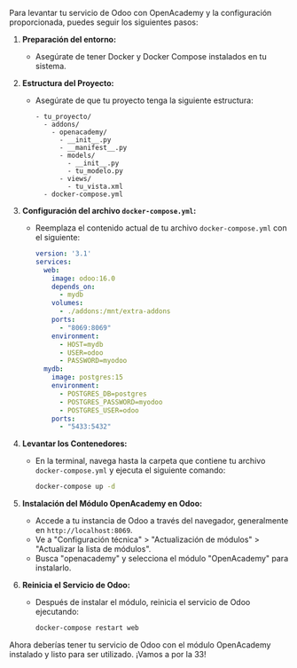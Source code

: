 Para levantar tu servicio de Odoo con OpenAcademy y la configuración proporcionada, puedes seguir los siguientes pasos:

1. **Preparación del entorno:**
   - Asegúrate de tener Docker y Docker Compose instalados en tu sistema.

2. **Estructura del Proyecto:**
   - Asegúrate de que tu proyecto tenga la siguiente estructura:
     ```
     - tu_proyecto/
       - addons/
         - openacademy/
           - __init__.py
           - __manifest__.py
           - models/
             - __init__.py
             - tu_modelo.py
           - views/
             - tu_vista.xml
       - docker-compose.yml
     ```

3. **Configuración del archivo `docker-compose.yml`:**
   - Reemplaza el contenido actual de tu archivo `docker-compose.yml` con el siguiente:
     ```yaml
     version: '3.1'
     services:
       web:
         image: odoo:16.0
         depends_on:
           - mydb
         volumes:
           - ./addons:/mnt/extra-addons
         ports:
           - "8069:8069"
         environment:
           - HOST=mydb
           - USER=odoo
           - PASSWORD=myodoo
       mydb:
         image: postgres:15
         environment:
           - POSTGRES_DB=postgres
           - POSTGRES_PASSWORD=myodoo
           - POSTGRES_USER=odoo
         ports:
           - "5433:5432"
     ```

4. **Levantar los Contenedores:**
   - En la terminal, navega hasta la carpeta que contiene tu archivo `docker-compose.yml` y ejecuta el siguiente comando:
     ```bash
     docker-compose up -d
     ```

5. **Instalación del Módulo OpenAcademy en Odoo:**
   - Accede a tu instancia de Odoo a través del navegador, generalmente en `http://localhost:8069`.
   - Ve a "Configuración técnica" > "Actualización de módulos" > "Actualizar la lista de módulos".
   - Busca "openacademy" y selecciona el módulo "OpenAcademy" para instalarlo.

6. **Reinicia el Servicio de Odoo:**
   - Después de instalar el módulo, reinicia el servicio de Odoo ejecutando:
     ```bash
     docker-compose restart web
     ```

Ahora deberías tener tu servicio de Odoo con el módulo OpenAcademy instalado y listo para ser utilizado. ¡Vamos a por la 33!